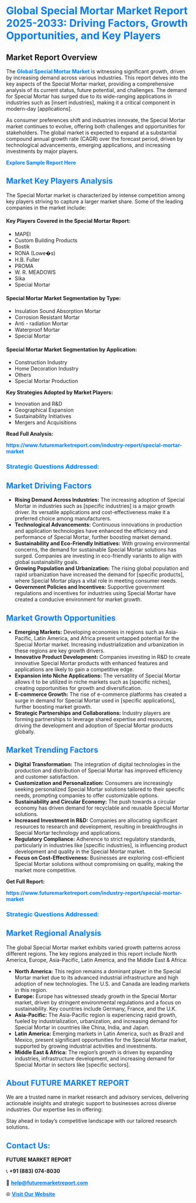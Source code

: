 <h1 style="color: #007BFF;">Global Special Mortar Market Report 2025-2033: Driving Factors, Growth Opportunities, and Key Players</h1>

<section id="overview">
<h2>Market Report Overview</h2>
<p>The <a href="https://www.futuremarketreport.com/industry-report/special-mortar-market" style="color: #007BFF; text-decoration: none;"><strong>Global Special Mortar Market</strong></a> is witnessing significant growth, driven by increasing demand across various industries. This report delves into the key aspects of the Special Mortar market, providing a comprehensive analysis of its current status, future potential, and challenges. The demand for Special Mortar has surged due to its wide-ranging applications in industries such as [insert industries], making it a critical component in modern-day [applications].</p>
<p>As consumer preferences shift and industries innovate, the Special Mortar market continues to evolve, offering both challenges and opportunities for stakeholders. The global market is expected to expand at a substantial compound annual growth rate (CAGR) over the forecast period, driven by technological advancements, emerging applications, and increasing investments by major players.</p>
</section>

<section id="overview">
<p><a href="https://www.futuremarketreport.com/request-sample/reportId=110659" style="color: #007BFF; text-decoration: none;"><strong>Explore Sample Report Here</strong></a></p>
</section>

<section id="key-players">
<h2 style="color: #007BFF;">Market Key Players Analysis</h2>
<p>The Special Mortar market is characterized by intense competition among key players striving to capture a larger market share. Some of the leading companies in the market include:</p>
<h4>Key Players Covered in the Special Mortar Report:</h4>
<ul><li>MAPEI</li><li>Custom Building Products</li><li>Bostik</li><li>RONA (Lowe�s)</li><li>H.B. Fuller</li><li>PROMA</li><li>W. R. MEADOWS</li><li>Sika</li><li>Special Mortar</li></ul>
<h4>Special Mortar Market Segmentation by Type:</h4>
<ul><li>Insulation Sound Absorption Mortar</li><li>Corrosion Resistant Mortar</li><li>Anti - radiation Mortar</li><li>Waterproof Mortar</li><li>Special Mortar</li></ul>

<h4>Special Mortar Market Segmentation by Application:</h4>
<ul><li>Construction Industry</li><li>Home Decoration Industry</li><li>Others</li><li>Special Mortar Production</li></ul>
<p><strong>Key Strategies Adopted by Market Players:</strong></p>
<ul>
<li>Innovation and R&D</li>
<li>Geographical Expansion</li>
<li>Sustainability Initiatives</li>
<li>Mergers and Acquisitions</li>
</ul>
</section>

<section>
<p><strong>Read Full Analysis: </strong></p><a href="https://www.futuremarketreport.com/industry-report/special-mortar-market" style="color: #007BFF; text-decoration: none;"><strong>https://www.futuremarketreport.com/industry-report/special-mortar-market</strong></a>
<h3 style="color: #007BFF;">Strategic Questions Addressed:</h3>
</section>

<section id="driving-factors">
<h2 style="color: #007BFF;">Market Driving Factors</h2>
<ul>
<li><strong>Rising Demand Across Industries:</strong> The increasing adoption of Special Mortar in industries such as [specific industries] is a major growth driver. Its versatile applications and cost-effectiveness make it a preferred choice among manufacturers.</li>
<li><strong>Technological Advancements:</strong> Continuous innovations in production and application technologies have enhanced the efficiency and performance of Special Mortar, further boosting market demand.</li>
<li><strong>Sustainability and Eco-Friendly Initiatives:</strong> With growing environmental concerns, the demand for sustainable Special Mortar solutions has surged. Companies are investing in eco-friendly variants to align with global sustainability goals.</li>
<li><strong>Growing Population and Urbanization:</strong> The rising global population and rapid urbanization have increased the demand for [specific products], where Special Mortar plays a vital role in meeting consumer needs.</li>
<li><strong>Government Policies and Incentives:</strong> Supportive government regulations and incentives for industries using Special Mortar have created a conducive environment for market growth.</li>
</ul>
</section>

<section id="growth-opportunities">
<h2 style="color: #007BFF;">Market Growth Opportunities</h2>
<ul>
<li><strong>Emerging Markets:</strong> Developing economies in regions such as Asia-Pacific, Latin America, and Africa present untapped potential for the Special Mortar market. Increasing industrialization and urbanization in these regions are key growth drivers.</li>
<li><strong>Innovative Product Development:</strong> Companies investing in R&D to create innovative Special Mortar products with enhanced features and applications are likely to gain a competitive edge.</li>
<li><strong>Expansion into Niche Applications:</strong> The versatility of Special Mortar allows it to be utilized in niche markets such as [specific niches], creating opportunities for growth and diversification.</li>
<li><strong>E-commerce Growth:</strong> The rise of e-commerce platforms has created a surge in demand for Special Mortar used in [specific applications], further boosting market growth.</li>
<li><strong>Strategic Partnerships and Collaborations:</strong> Industry players are forming partnerships to leverage shared expertise and resources, driving the development and adoption of Special Mortar products globally.</li>
</ul>
</section>

<section id="trending-factors">
<h2 style="color: #007BFF;">Market Trending Factors</h2>
<ul>
<li><strong>Digital Transformation:</strong> The integration of digital technologies in the production and distribution of Special Mortar has improved efficiency and customer satisfaction.</li>
<li><strong>Customization and Personalization:</strong> Consumers are increasingly seeking personalized Special Mortar solutions tailored to their specific needs, prompting companies to offer customizable options.</li>
<li><strong>Sustainability and Circular Economy:</strong> The push towards a circular economy has driven demand for recyclable and reusable Special Mortar solutions.</li>
<li><strong>Increased Investment in R&D:</strong> Companies are allocating significant resources to research and development, resulting in breakthroughs in Special Mortar technology and applications.</li>
<li><strong>Regulatory Compliance:</strong> Adherence to strict regulatory standards, particularly in industries like [specific industries], is influencing product development and quality in the Special Mortar market.</li>
<li><strong>Focus on Cost-Effectiveness:</strong> Businesses are exploring cost-efficient Special Mortar solutions without compromising on quality, making the market more competitive.</li>
</ul>
</section>

<section>
<p><strong>Get Full Report: </strong></p><a href="https://www.futuremarketreport.com/industry-report/special-mortar-market" style="color: #007BFF; text-decoration: none;"><strong>https://www.futuremarketreport.com/industry-report/special-mortar-market</strong></a>
<h3 style="color: #007BFF;">Strategic Questions Addressed:</h3>
</section>


<section id="regional-analysis">
<h2 style="color: #007BFF;">Market Regional Analysis</h2>
<p>The global Special Mortar market exhibits varied growth patterns across different regions. The key regions analyzed in this report include North America, Europe, Asia-Pacific, Latin America, and the Middle East & Africa:</p>
<ul>
<li><strong>North America:</strong> This region remains a dominant player in the Special Mortar market due to its advanced industrial infrastructure and high adoption of new technologies. The U.S. and Canada are leading markets in this region.</li>
<li><strong>Europe:</strong> Europe has witnessed steady growth in the Special Mortar market, driven by stringent environmental regulations and a focus on sustainability. Key countries include Germany, France, and the U.K.</li>
<li><strong>Asia-Pacific:</strong> The Asia-Pacific region is experiencing rapid growth, fueled by industrialization, urbanization, and increasing demand for Special Mortar in countries like China, India, and Japan.</li>
<li><strong>Latin America:</strong> Emerging markets in Latin America, such as Brazil and Mexico, present significant opportunities for the Special Mortar market, supported by growing industrial activities and investments.</li>
<li><strong>Middle East & Africa:</strong> The region’s growth is driven by expanding industries, infrastructure development, and increasing demand for Special Mortar in sectors like [specific sectors].</li>
</ul>
</section>

<footer>
<h2 style="color: #007BFF;">About FUTURE MARKET REPORT</h2>
<p>We are a trusted name in market research and advisory services, delivering actionable insights and strategic support to businesses across diverse industries. Our expertise lies in offering:</p>

<p>Stay ahead in today’s competitive landscape with our tailored research solutions.</p>

<h2 style="color: #007BFF;">Contact Us:</h2>
<p><strong>FUTURE MARKET REPORT</strong></p>
<p>📞 <strong>+91 (883) 074-8030</strong></p>
<p>📧 <strong><a href="mailto:help@futuremarketreport.com" style="color: #007BFF;">help@futuremarketreport.com</a></strong></p>
<p>🌐 <strong><a href="https://www.futuremarketreport.com/" style="color: #007BFF;">Visit Our Website</a></strong></p>
</footer>